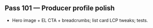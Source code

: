 
## Pass 101 — Producer profile polish
- Hero image + EL CTA + breadcrumbs; list card LCP tweaks; tests.
